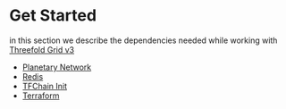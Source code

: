 # Get Started

in this section we describe the dependencies needed while working with [Threefold Grid v3](https://library.threefold.me/info/tfgrid/#/grid/grid_home.md)

- [Planetary Network](grid3_planetary_network)
- [Redis](grid3_redis)
- [TFChain Init](grid3_tfchain_init)
- [Terraform](grid3_terraform)
